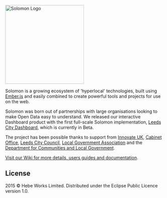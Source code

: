 <img src="http://static1.squarespace.com/static/517e9814e4b0847823501eb8/t/55ef1019e4b0afabe4d24f83/1443518943242" width="250px" alt="Solomon Logo"></img>

Solomon is a growing ecosystem of 'hyperlocal' technologies, built using [Ember.js](http://www.emberjs.com) and easily combined to create powerful tools and projects for use on the web.

Solomon was born out of partnerships with large organisations looking to make Open Data easy to understand. We released our interactive Dashboard product with the first full-scale Solomon implementation, [Leeds City Dashboard](http://dashboard.leedsdatamill.org), which is currently in Beta.

The project has been possible thanks to support from [Innovate UK](http://www.gov.uk/government/organisations/innovate-uk), [Cabinet Office](http://www.gov.uk/government/organisations/cabinet-office), [Leeds City Council](http://www.leeds.gov.uk), [Local Government Association](http://www.local.gov.uk) and the [Department for Communities and Local Government](http://www.gov.uk/government/organisations/department-for-communities-and-local-government).

[Visit our Wiki for more details, users guides and documentation](https://github.com/hebeworks/Solomon/wiki).

## License
2015 © Hebe Works Limited. Distributed under the Eclipse Public Licence version 1.0.
